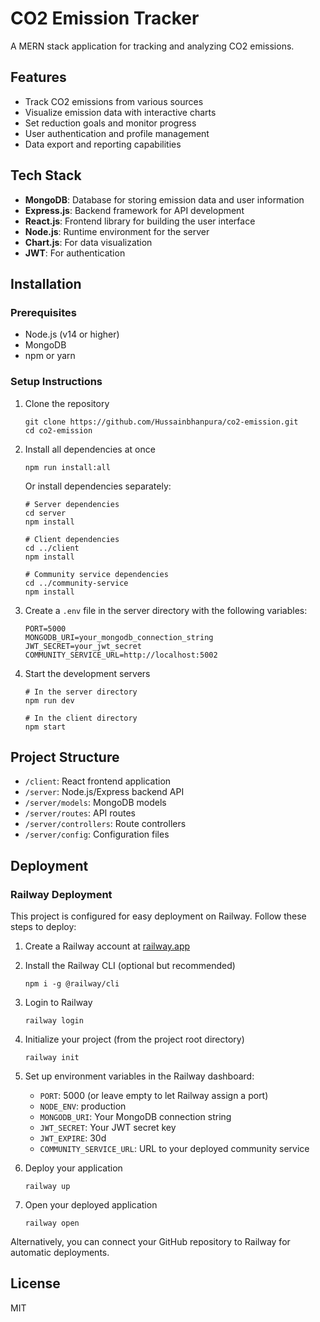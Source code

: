 # CO2 Emission Tracker

A MERN stack application for tracking and analyzing CO2 emissions.

## Features

- Track CO2 emissions from various sources
- Visualize emission data with interactive charts
- Set reduction goals and monitor progress
- User authentication and profile management
- Data export and reporting capabilities

## Tech Stack

- **MongoDB**: Database for storing emission data and user information
- **Express.js**: Backend framework for API development
- **React.js**: Frontend library for building the user interface
- **Node.js**: Runtime environment for the server
- **Chart.js**: For data visualization
- **JWT**: For authentication

## Installation

### Prerequisites

- Node.js (v14 or higher)
- MongoDB
- npm or yarn

### Setup Instructions

1. Clone the repository
   ```
   git clone https://github.com/Hussainbhanpura/co2-emission.git
   cd co2-emission
   ```

2. Install all dependencies at once
   ```
   npm run install:all
   ```
   
   Or install dependencies separately:
   ```
   # Server dependencies
   cd server
   npm install
   
   # Client dependencies
   cd ../client
   npm install
   
   # Community service dependencies
   cd ../community-service
   npm install
   ```

3. Create a `.env` file in the server directory with the following variables:
   ```
   PORT=5000
   MONGODB_URI=your_mongodb_connection_string
   JWT_SECRET=your_jwt_secret
   COMMUNITY_SERVICE_URL=http://localhost:5002
   ```

5. Start the development servers
   ```
   # In the server directory
   npm run dev
   
   # In the client directory
   npm start
   ```

## Project Structure

- `/client`: React frontend application
- `/server`: Node.js/Express backend API
- `/server/models`: MongoDB models
- `/server/routes`: API routes
- `/server/controllers`: Route controllers
- `/server/config`: Configuration files

## Deployment

### Railway Deployment

This project is configured for easy deployment on Railway. Follow these steps to deploy:

1. Create a Railway account at [railway.app](https://railway.app/)

2. Install the Railway CLI (optional but recommended)
   ```
   npm i -g @railway/cli
   ```

3. Login to Railway
   ```
   railway login
   ```

4. Initialize your project (from the project root directory)
   ```
   railway init
   ```

5. Set up environment variables in the Railway dashboard:
   - `PORT`: 5000 (or leave empty to let Railway assign a port)
   - `NODE_ENV`: production
   - `MONGODB_URI`: Your MongoDB connection string
   - `JWT_SECRET`: Your JWT secret key
   - `JWT_EXPIRE`: 30d
   - `COMMUNITY_SERVICE_URL`: URL to your deployed community service

6. Deploy your application
   ```
   railway up
   ```

7. Open your deployed application
   ```
   railway open
   ```

Alternatively, you can connect your GitHub repository to Railway for automatic deployments.

## License

MIT
